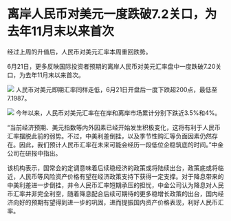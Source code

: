 

# 离岸人民币对美元一度跌破7.2关口，为去年11月末以来首次

经过上周的升值后，人民币对美元汇率本周重回跌势。

6月21日，更多反映国际投资者预期的离岸人民币对美元汇率盘中一度跌破7.20关口，为去年11月末以来首次。

![](https://inews.gtimg.com/newsapp_bt/0/15808001717/1000)
人民币对美元即期汇率同样走低，6月21日开盘后一度下跌超200点，最低至7.1987。

![](https://inews.gtimg.com/newsapp_bt/0/15808001718/1000)
今年以来，人民币对美元汇率在在岸和离岸市场累计分别下跌近3.5%和4%。

“当前经济预期、美元指数等内外因素已经开始发生积极变化，这将有利于人民币汇率摆脱此前的弱势。不过，中美利差倒挂，以及季节性购汇等负面因素仍然存在。因此，我们预计人民币汇率在未来可能会经历一段低位企稳筑底的时间。”中金公司在研报中指出。

该机构表示，国常会的定调意味着后续稳经济的政策或将陆续出台，政策底或将临近，人民币等风险资产价格有望在经济政策支持下获得一定支撑。对于降息带来的中美利差进一步倒挂，并令人民币汇率短期承压的担忧，中金公司认为降息对人民币汇率并非完全利空，随着降息配合后续可期待的更多稳增长政策的出台，国内经济向好的预期有望得到进一步的巩固，进而提振国内资产价格表现，利好人民币汇率。

